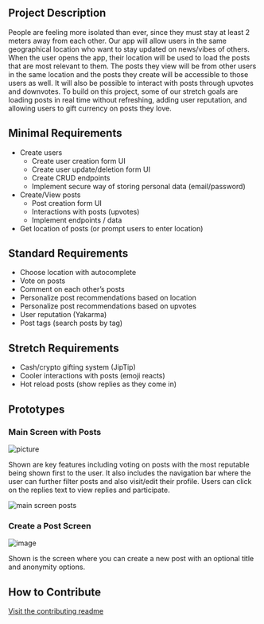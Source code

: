 ## Project Description
People are feeling more isolated than ever, since they must stay at least 2 meters away from each other. Our app will allow users in the same geographical location who want to stay updated on news/vibes of others. When the user opens the app, their location will be used to load the posts that are most relevant to them. The posts they view will be from other users in the same location and the posts they create will be accessible to those users as well. It will also be possible to interact with posts through upvotes and downvotes. To build on this project, some of our stretch goals are loading posts in real time without refreshing, adding user reputation, and allowing users to gift currency on posts they love.

## Minimal Requirements
* Create users
  * Create user creation form UI
  * Create user update/deletion form UI
  * Create CRUD endpoints
  * Implement secure way of storing personal data (email/password)
* Create/View posts
  * Post creation form UI
  * Interactions with posts (upvotes)
  * Implement endpoints / data 
* Get location of posts (or prompt users to enter location)

## Standard Requirements
* Choose location with autocomplete
* Vote on posts
* Comment on each other’s posts
* Personalize post recommendations based on location
* Personalize post recommendations based on upvotes
* User reputation (Yakarma)
* Post tags (search posts by tag)

## Stretch Requirements
* Cash/crypto gifting system (JipTip)
* Cooler interactions with posts (emoji reacts)
* Hot reload posts (show replies as they come in)

## Prototypes

### Main Screen with Posts
![picture](https://github.com/jpfranci/bumble-for-cats/raw/main/prototypes/view1.jpg)

Shown are key features including voting on posts with the most reputable being shown first to the user.
It also includes the navigation bar where the user can further filter posts and also visit/edit their profile.
Users can click on the replies text to view replies and participate.

![main screen posts](https://user-images.githubusercontent.com/43103720/122508610-1698a780-cfb7-11eb-8e9f-a4cfe1a91da0.jpg)

### Create a Post Screen

![image](https://user-images.githubusercontent.com/43103720/122508683-38922a00-cfb7-11eb-8995-ccaf1771df70.png)

Shown is the screen where you can create a new post with an optional title and anonymity options.

## How to Contribute
[Visit the contributing readme](CONTRIBUTING.md)
